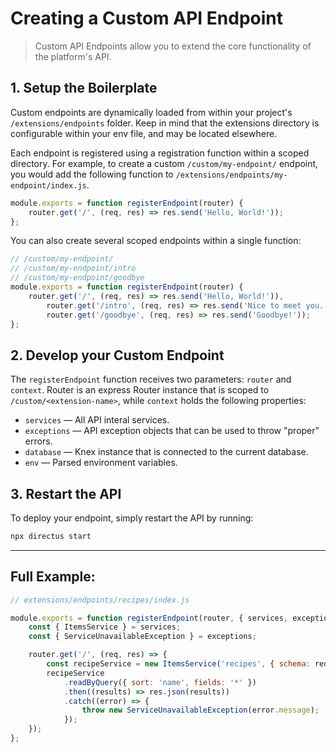# Creating a Custom API Endpoint

> Custom API Endpoints allow you to extend the core functionality of the platform's API.

## 1. Setup the Boilerplate

Custom endpoints are dynamically loaded from within your project's `/extensions/endpoints` folder.
Keep in mind that the extensions directory is configurable within your env file, and may be located
elsewhere.

Each endpoint is registered using a registration function within a scoped directory. For example, to
create a custom `/custom/my-endpoint/` endpoint, you would add the following function to
`/extensions/endpoints/my-endpoint/index.js`.

```js
module.exports = function registerEndpoint(router) {
	router.get('/', (req, res) => res.send('Hello, World!'));
};
```

You can also create several scoped endpoints within a single function:

```js
// /custom/my-endpoint/
// /custom/my-endpoint/intro
// /custom/my-endpoint/goodbye
module.exports = function registerEndpoint(router) {
	router.get('/', (req, res) => res.send('Hello, World!')),
		router.get('/intro', (req, res) => res.send('Nice to meet you.')),
		router.get('/goodbye', (req, res) => res.send('Goodbye!'));
};
```

## 2. Develop your Custom Endpoint

The `registerEndpoint` function receives two parameters: `router` and `context`. Router is an
express Router instance that is scoped to `/custom/<extension-name>`, while `context` holds the
following properties:

-   `services` — All API interal services.
-   `exceptions` — API exception objects that can be used to throw "proper" errors.
-   `database` — Knex instance that is connected to the current database.
-   `env` — Parsed environment variables.

## 3. Restart the API

To deploy your endpoint, simply restart the API by running:

```bash
npx directus start
```

---

## Full Example:

```js
// extensions/endpoints/recipes/index.js

module.exports = function registerEndpoint(router, { services, exceptions }) {
	const { ItemsService } = services;
	const { ServiceUnavailableException } = exceptions;

	router.get('/', (req, res) => {
		const recipeService = new ItemsService('recipes', { schema: req.schema });
		recipeService
			.readByQuery({ sort: 'name', fields: '*' })
			.then((results) => res.json(results))
			.catch((error) => {
				throw new ServiceUnavailableException(error.message);
			});
	});
};
```
